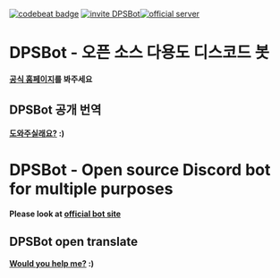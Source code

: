 [![codebeat badge](https://codebeat.co/badges/b73301e6-ff25-41c3-b29a-659e0de04408)](https://codebeat.co/projects/github-com-dpsbot-project-dpsbot-master)
[![invite DPSBot](https://img.shields.io/badge/invite-DPSBot-blue.svg)](https://discordapp.com/api/oauth2/authorize?client_id=588671532944064524&permissions=8&scope=bot)[![official server](https://img.shields.io/badge/official-server-green.svg)](https://discord.gg/b9aEEaE)


# DPSBot - 오픈 소스 다용도 디스코드 봇

**[공식 홈페이지](https://dpsbot.tk)를 봐주세요**


## DPSBot 공개 번역

**[도와주실래요?](https://www.transifex.com/ttakkku/dpsbot/dashboard/) :)**


# DPSBot - Open source Discord bot for multiple purposes

**Please look at [official bot site](https://dpsbot.tk)**


## DPSBot open translate

**[Would you help me?](https://www.transifex.com/ttakkku/dpsbot/dashboard/) :)**
